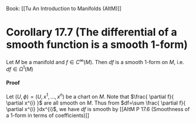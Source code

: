 Book: [[Tu An Introduction to Manifolds (AItM)]]
# Corollary 17.7 (The differential of a smooth function is a smooth 1-form)
Let $M$ be a manifold and $f\in C^{\infty}(M)$.
Then $df$ is a smooth $1$-form on $M$, i.e. $df\in \Omega^{1}(M)$
#### Proof
Let $(U,\phi)=(U,x^{1},\dots,x^{n})$ be a chart on $M$.
Note that $\frac{ \partial f}{ \partial x^{i} }$ are all smooth on $M$.
Thus from $df=\sum \frac{ \partial f}{ \partial x^{i} }dx^{i}$, we have $df$ is smooth by [[AItM P 17.6 (Smoothness of a 1-form in terms of coefficients)]]